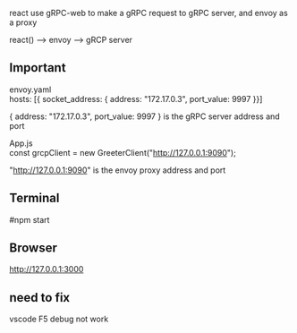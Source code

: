 
react use gRPC-web to make a gRPC request to gRPC server, and envoy as a proxy    
    
react() --> envoy --> gRCP server    

## Important

envoy.yaml    
hosts: [{ socket_address: { address: "172.17.0.3", port_value: 9997 }}]    
    
{ address: "172.17.0.3", port_value: 9997 } is the gRPC server address and port    

App.js    
const grcpClient = new GreeterClient("http://127.0.0.1:9090");    

"http://127.0.0.1:9090" is the envoy proxy address and port    


## Terminal

#npm start

## Browser
    
http://127.0.0.1:3000    

## need to fix    
     
vscode F5 debug not work    